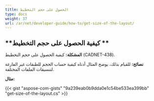 ```yaml
---
title: الحصول على حجم التخطيط
type: docs
weight: 37
url: /ar/net/developer-guide/how-to/get-size-of-the-layout/
---
```


## **كيفية الحصول على حجم التخطيط **

**المشكلة:** كيفية الحصول على حجم التخطيط (CADNET-438).

**نصائح:** للقيام بذلك، يوضح المثال أدناه كيفية حساب الحجم للطبقات غير الفارغة لتنسيقات الملفات المختلفة.

**مثال:**

{{< gist "aspose-com-gists" "9a239eab0b9dda0e1c54be533ea399bb" "get-size-of-the-layout.cs" >}}
